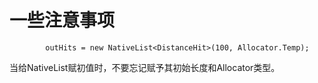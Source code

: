 # 一些注意事项



```
        outHits = new NativeList<DistanceHit>(100, Allocator.Temp);
```

当给NativeList赋初值时，不要忘记赋予其初始长度和Allocator类型。
